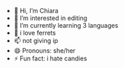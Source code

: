- 👋 Hi, I’m Chiara
- 👀 I’m interested in editing
- 🌱 I’m currently learning 3 languages
- 💞 i love ferrets
- 📫 not giving ip
- 😄 Pronouns: she/her
- ⚡ Fun fact: i hate candies

<!---
Len283/Len283 is a ✨ special ✨ repository because its `README.md` (this file) appears on your GitHub profile.
You can click the Preview link to take a look at your changes.
--->
